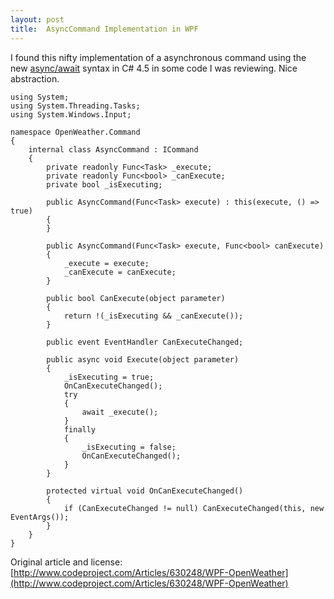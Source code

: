 ```yaml
---
layout: post
title:  AsyncCommand Implementation in WPF
---
```

I found this nifty implementation of a asynchronous command using the new [async/await](http://msdn.microsoft.com/en-us/library/vstudio/hh191443.aspx) syntax in C# 4.5 in some code I was reviewing. Nice abstraction.
    
    using System;  
    using System.Threading.Tasks;  
    using System.Windows.Input;  
      
    namespace OpenWeather.Command  
    {  
        internal class AsyncCommand : ICommand  
        {  
            private readonly Func<Task> _execute;  
            private readonly Func<bool> _canExecute;  
            private bool _isExecuting;  
      
            public AsyncCommand(Func<Task> execute) : this(execute, () => true)  
            {  
            }  
      
            public AsyncCommand(Func<Task> execute, Func<bool> canExecute)  
            {  
                _execute = execute;  
                _canExecute = canExecute;  
            }  
      
            public bool CanExecute(object parameter)  
            {  
                return !(_isExecuting && _canExecute());  
            }  
      
            public event EventHandler CanExecuteChanged;  
      
            public async void Execute(object parameter)  
            {  
                _isExecuting = true;  
                OnCanExecuteChanged();  
                try  
                {  
                    await _execute();  
                }  
                finally  
                {  
                    _isExecuting = false;  
                    OnCanExecuteChanged();  
                }  
            }  
      
            protected virtual void OnCanExecuteChanged()  
            {  
                if (CanExecuteChanged != null) CanExecuteChanged(this, new EventArgs());  
            }  
        }  
    }

  


Original article and license: [http://www.codeproject.com/Articles/630248/WPF-OpenWeather](http://www.codeproject.com/Articles/630248/WPF-OpenWeather)
